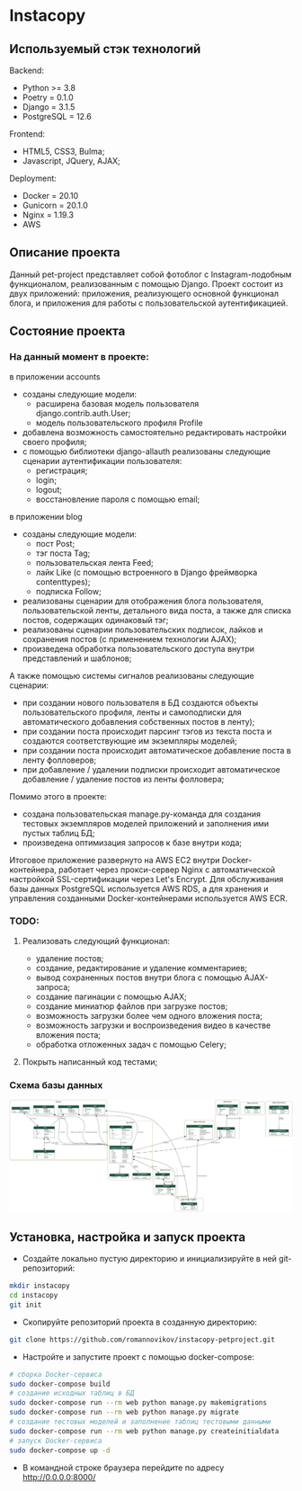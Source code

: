 # Instacopy

## Используемый стэк технологий

Backend:
- Python >= 3.8
- Poetry = 0.1.0
- Django = 3.1.5
- PostgreSQL = 12.6

Frontend: 
- HTML5, CSS3, Bulma;
- Javascript, JQuery, AJAX;

Deployment:
- Docker = 20.10
- Gunicorn = 20.1.0
- Nginx = 1.19.3
- AWS


## Описание проекта

Данный pet-project представляет собой фотоблог с Instagram-подобным функционалом, реализованным с помощью Django.
Проект состоит из двух приложений: приложения, реализующего основной функционал блога, и приложения для работы с пользовательской аутентификацией.

## Состояние проекта

### На данный момент в проекте:

в приложении accounts
- созданы следующие модели:
    - расширена базовая модель пользователя django.contrib.auth.User;
    - модель пользовательского профиля Profile
- добавлена возможность самостоятельно редактировать настройки своего профиля;
- c помощью библиотеки django-allauth реализованы следующие сценарии аутентификации пользователя:
    - регистрация;
    - login;
    - logout;
    - восстановление пароля с помощью email;

в приложении blog
- созданы следующие модели:
    - пост Post;
    - тэг поста Tag;
    - пользовательская лента Feed;
    - лайк Like (c помощью встроенного в Django фреймворка contenttypes);
    - подписка Follow;
- реализованы сценарии для отображения блога пользователя, пользовательской ленты, детального вида поста, а также для списка постов,
 содержащих одинаковый тэг;
- реализованы сценарии пользовательских подписок, лайков и сохранения постов (c применением технологии AJAX);
- произведена обработка пользовательского доступа внутри представлений и шаблонов;

А также помощью системы сигналов реализованы следующие сценарии:
- при создании нового пользователя в БД создаются объекты пользовательского профиля, ленты и самоподписки для 
автоматического добавления собственных постов в ленту);
- при создании поста происходит парсинг тэгов из текста поста и создаются соответствующие им экземпляры моделей;
- при создании поста происходит автоматическое добавление поста в ленту фолловеров;
- при добавление / удалении подписки происходит автоматическое добавление / удаление постов из ленты фолловера;

Помимо этого в проекте:
- создана пользовательская manage.py-команда для создания тестовых экземпляров моделей приложений и заполнения ими 
пустых таблиц БД;
- произведена оптимизация запросов к базе внутри кода;

Итоговое приложение развернуто на AWS EC2 внутри Docker-контейнера, работает через прокси-сервер Nginx 
с автоматической настройкой SSL-сертификации через Let's Encrypt. Для обслуживания базы данных PostgreSQL 
используется AWS RDS, а для хранения и управления созданными Docker-контейнерами используется AWS ECR.


### TODO:

1. Реализовать следующий функционал:
    - удаление постов;
    - создание, редактирование и удаление комментариев;
    - вывод сохраненных постов внутри блога с помощью AJAX-запроса;
    - создание пагинации с помощью AJAX;
    - создание миниатюр файлов при загрузке постов;
    - возможность загрузки более чем одного вложения поста;
    - возможность загрузки и воспроизведения видео в качестве вложения поста;
    - обработка отложенных задач с помощью Celery;


2. Покрыть написанный код тестами;

### Cхема базы данных
![Cхема базы данных](database_scheme.png)

## Установка, настройка и запуск проекта
- Создайте локально пустую директорию и инициализируйте в ней git-репозиторий:
```bash
mkdir instacopy
cd instacopy
git init
```
- Скопируйте репозиторий проекта в созданную директорию:
```bash
git clone https://github.com/romannovikov/instacopy-petproject.git
```
- Настройте и запустите проект с помощью docker-compose:
```bash
# сборка Docker-сервиса
sudo docker-compose build
# создание исходных таблиц в БД
sudo docker-compose run --rm web python manage.py makemigrations
sudo docker-compose run --rm web python manage.py migrate
# создание тестовых моделей и заполнение таблиц тестовыми данными
sudo docker-compose run --rm web python manage.py createinitialdata
# запуск Docker-сервиса
sudo docker-compose up -d
```
- В командной строке браузера перейдите по адресу http://0.0.0.0:8000/
